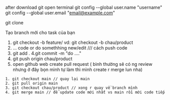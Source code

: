after download git
open terminal
git config --global user.name "username"
git config --global user.email "email@example.com"

git clone <repo-url>

Tạo branch mới cho task của bạn
1. git checkout -b feature/<task-name>
vd: git checkout -b chau/product
2. ... code or do somethhing new/edit
/// cách push code 
3. git add .
4.git commit -m "do ...."
5. git push origin chau/product
6. open github web
create pull request ( bình thường sẽ có ng review nhưng ở đây bọn mình tự làm thì mình create r merge lun nha)

```` mỗi lần zo code
1. git checkout main // quay lại main
2. git pull origin main
3. git checkout chau/product // xong r quay về branch mình 
4. git merge main // để update code mới nhất vs main rồi mới code tiếp



